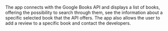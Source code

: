 The app connects with the Google Books API and displays a list of books, offering the possibility to search through them, see the information about a specific selected book that the API offers. The app also allows the user to add a review to a specific book and contact the developers.
